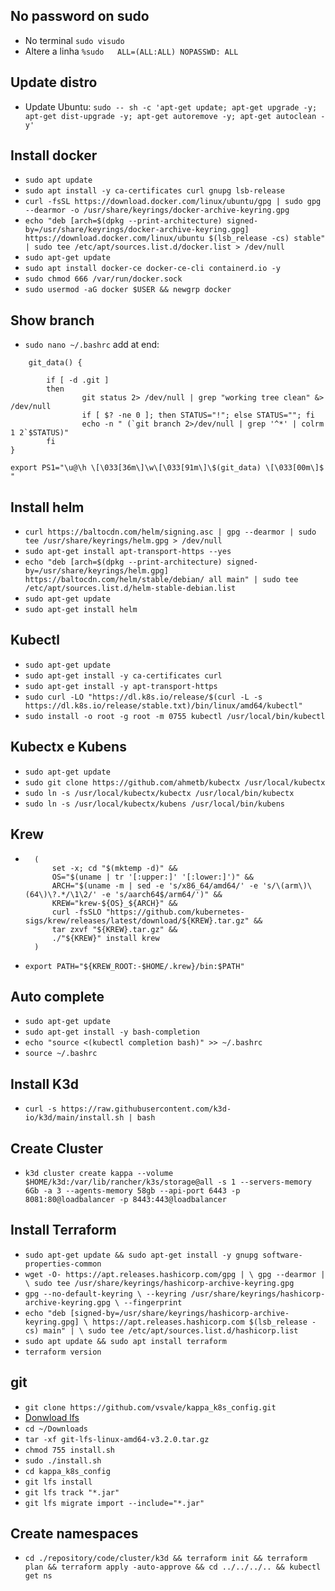 ## No password on sudo
- No terminal `sudo visudo`
- Altere a linha `%sudo   ALL=(ALL:ALL) NOPASSWD: ALL`

## Update distro
- Update Ubuntu: `sudo -- sh -c 'apt-get update; apt-get upgrade -y; apt-get dist-upgrade -y; apt-get autoremove -y; apt-get autoclean -y'`

## Install docker
- `sudo apt update`
- `sudo apt install -y ca-certificates curl gnupg lsb-release`
- `curl -fsSL https://download.docker.com/linux/ubuntu/gpg | sudo gpg --dearmor -o /usr/share/keyrings/docker-archive-keyring.gpg`
- `echo "deb [arch=$(dpkg --print-architecture) signed-by=/usr/share/keyrings/docker-archive-keyring.gpg] https://download.docker.com/linux/ubuntu $(lsb_release -cs) stable" | sudo tee /etc/apt/sources.list.d/docker.list > /dev/null`
- `sudo apt-get update`
- `sudo apt install docker-ce docker-ce-cli containerd.io -y`
- `sudo chmod 666 /var/run/docker.sock`
- `sudo usermod -aG docker $USER && newgrp docker`

## Show branch
- `sudo nano ~/.bashrc` add at end:
```
    git_data() {

        if [ -d .git ]
        then
                git status 2> /dev/null | grep "working tree clean" &> /dev/null
                if [ $? -ne 0 ]; then STATUS="!"; else STATUS=""; fi
                echo -n " (`git branch 2>/dev/null | grep '^*' | colrm 1 2`$STATUS)"
        fi
}

export PS1="\u@\h \[\033[36m\]\w\[\033[91m\]\$(git_data) \[\033[00m\]$ "
```

## Install helm
- `curl https://baltocdn.com/helm/signing.asc | gpg --dearmor | sudo tee /usr/share/keyrings/helm.gpg > /dev/null`
- `sudo apt-get install apt-transport-https --yes`
- `echo "deb [arch=$(dpkg --print-architecture) signed-by=/usr/share/keyrings/helm.gpg] https://baltocdn.com/helm/stable/debian/ all main" | sudo tee /etc/apt/sources.list.d/helm-stable-debian.list`
- `sudo apt-get update`
- `sudo apt-get install helm`

## Kubectl
- `sudo apt-get update`
- `sudo apt-get install -y ca-certificates curl`
- `sudo apt-get install -y apt-transport-https`
- `sudo curl -LO "https://dl.k8s.io/release/$(curl -L -s https://dl.k8s.io/release/stable.txt)/bin/linux/amd64/kubectl"`
- `sudo install -o root -g root -m 0755 kubectl /usr/local/bin/kubectl`

## Kubectx e Kubens

- `sudo apt-get update`
- `sudo git clone https://github.com/ahmetb/kubectx /usr/local/kubectx`
- `sudo ln -s /usr/local/kubectx/kubectx /usr/local/bin/kubectx`
- `sudo ln -s /usr/local/kubectx/kubens /usr/local/bin/kubens`

## Krew
- ```
    (
        set -x; cd "$(mktemp -d)" &&
        OS="$(uname | tr '[:upper:]' '[:lower:]')" &&
        ARCH="$(uname -m | sed -e 's/x86_64/amd64/' -e 's/\(arm\)\(64\)\?.*/\1\2/' -e 's/aarch64$/arm64/')" &&
        KREW="krew-${OS}_${ARCH}" &&
        curl -fsSLO "https://github.com/kubernetes-sigs/krew/releases/latest/download/${KREW}.tar.gz" &&
        tar zxvf "${KREW}.tar.gz" &&
        ./"${KREW}" install krew
    )

- `export PATH="${KREW_ROOT:-$HOME/.krew}/bin:$PATH"`

## Auto complete

- `sudo apt-get update`
- `sudo apt-get install -y bash-completion`
- `echo "source <(kubectl completion bash)" >> ~/.bashrc`
- `source ~/.bashrc`

## Install K3d
- `curl -s https://raw.githubusercontent.com/k3d-io/k3d/main/install.sh | bash`

## Create Cluster

- `k3d cluster create kappa --volume $HOME/k3d:/var/lib/rancher/k3s/storage@all -s 1 --servers-memory 6Gb -a 3 --agents-memory 58gb --api-port 6443 -p 8081:80@loadbalancer -p 8443:443@loadbalancer`

## Install Terraform
- `sudo apt-get update && sudo apt-get install -y gnupg software-properties-common`
- `wget -O- https://apt.releases.hashicorp.com/gpg | \
    gpg --dearmor | \
    sudo tee /usr/share/keyrings/hashicorp-archive-keyring.gpg
`
- `gpg --no-default-keyring \
    --keyring /usr/share/keyrings/hashicorp-archive-keyring.gpg \
    --fingerprint
`
- `echo "deb [signed-by=/usr/share/keyrings/hashicorp-archive-keyring.gpg] \
    https://apt.releases.hashicorp.com $(lsb_release -cs) main" | \
    sudo tee /etc/apt/sources.list.d/hashicorp.list
`
- `sudo apt update && sudo apt install terraform`
- `terraform version`

## git
- `git clone https://github.com/vsvale/kappa_k8s_config.git`
- [Donwload lfs](https://github.com/git-lfs/git-lfs/releases/download/v3.2.0/git-lfs-linux-amd64-v3.2.0.tar.gz)
- `cd ~/Downloads`
- `tar -xf git-lfs-linux-amd64-v3.2.0.tar.gz`
- `chmod 755 install.sh`
- `sudo ./install.sh`
- `cd kappa_k8s_config`
- `git lfs install`
- `git lfs track "*.jar"`
- `git lfs migrate import --include="*.jar"`


## Create namespaces
- `cd ./repository/code/cluster/k3d && terraform init && terraform plan && terraform apply -auto-approve && cd ../../../.. && kubectl get ns`